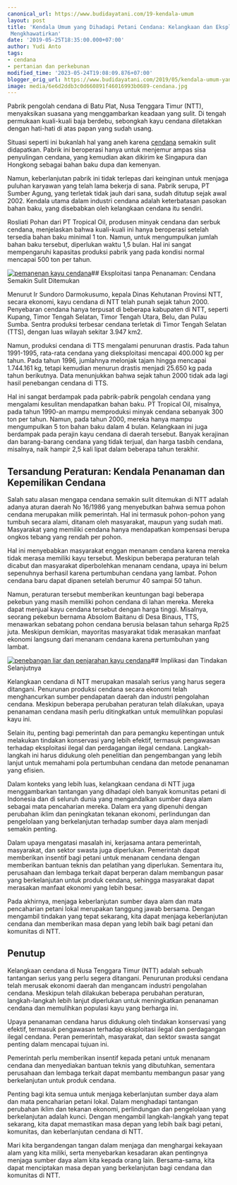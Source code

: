 ```yaml
---
canonical_url: https://www.budidayatani.com/19-kendala-umum
layout: post
title: 'Kendala Umum yang Dihadapi Petani Cendana: Kelangkaan dan Eksploitasi yang
 Mengkhawatirkan'
date: '2019-05-25T18:35:00.000+07:00'
author: Yudi Anto
tags:
- cendana
- pertanian dan perkebunan
modified_time: '2023-05-24T19:08:09.876+07:00'
blogger_orig_url: https://www.budidayatani.com/2019/05/kendala-umum-yang-dihadapi-petani.html
image: media/6e6d2ddb3c0d660891f46016993b0689-cendana.jpg
---
```

Pabrik pengolah cendana di Batu Plat, Nusa Tenggara Timur (NTT), menyaksikan suasana yang menggambarkan keadaan yang sulit. Di tengah permukaan kuali-kuali baja berdebu, sebongkah kayu cendana diletakkan dengan hati-hati di atas papan yang sudah usang.

Situasi seperti ini bukanlah hal yang aneh karena [cendana](https://www.budidayatani.com/search/label/cendana) semakin sulit didapatkan. Pabrik ini beroperasi hanya untuk menjemur ampas sisa penyulingan cendana, yang kemudian akan dikirim ke Singapura dan Hongkong sebagai bahan baku dupa dan kemenyan.

Namun, keberlanjutan pabrik ini tidak terlepas dari keinginan untuk menjaga puluhan karyawan yang telah lama bekerja di sana. Pabrik serupa, PT Sumber Agung, yang terletak tidak jauh dari sana, sudah ditutup sejak awal 2002. Kendala utama dalam industri cendana adalah keterbatasan pasokan bahan baku, yang disebabkan oleh kelangkaan cendana itu sendiri.

Rosliati Pohan dari PT Tropical Oil, produsen minyak cendana dan serbuk cendana, menjelaskan bahwa kuali-kuali ini hanya beroperasi setelah tersedia bahan baku minimal 1 ton. Namun, untuk mengumpulkan jumlah bahan baku tersebut, diperlukan waktu 1,5 bulan. Hal ini sangat mempengaruhi kapasitas produksi pabrik yang pada kondisi normal mencapai 500 ton per tahun.

[![pemanenan kayu cendana](https://blogger.googleusercontent.com/img/b/R29vZ2xl/AVvXsEhQVSqPuMwjeEpu4JxMc-sMjJxPdMYyxGzOw0WHepx6aQW0sIMaWgeFRcRY7lNmoLwbxcFa8PBZkkpOh0o3oCYZvL8UzSbz49HyjwdS1LbtEkwE1YS2vi3DxJs_i1VQJ0mpaL552sZSmgadhz1w2tWYlbjR9Ie0TIs0YpkHxQuvnhazwn_H7L_e8Ic3Cg/w640-h360/cendana.jpg)](https://blogger.googleusercontent.com/img/b/R29vZ2xl/AVvXsEhQVSqPuMwjeEpu4JxMc-sMjJxPdMYyxGzOw0WHepx6aQW0sIMaWgeFRcRY7lNmoLwbxcFa8PBZkkpOh0o3oCYZvL8UzSbz49HyjwdS1LbtEkwE1YS2vi3DxJs_i1VQJ0mpaL552sZSmgadhz1w2tWYlbjR9Ie0TIs0YpkHxQuvnhazwn_H7L_e8Ic3Cg/s2133/cendana.jpg)## Eksploitasi tanpa Penanaman: Cendana Semakin Sulit Ditemukan

Menurut Ir Sundoro Darmokusumo, kepala Dinas Kehutanan Provinsi NTT, secara ekonomi, kayu cendana di NTT telah punah sejak tahun 2000. Penyebaran cendana hanya terpusat di beberapa kabupaten di NTT, seperti Kupang, Timor Tengah Selatan, Timor Tengah Utara, Belu, dan Pulau Sumba. Sentra produksi terbesar cendana terletak di Timor Tengah Selatan (TTS), dengan luas wilayah sekitar 3.947 km2.

Namun, produksi cendana di TTS mengalami penurunan drastis. Pada tahun 1991-1995, rata-rata cendana yang dieksploitasi mencapai 400.000 kg per tahun. Pada tahun 1996, jumlahnya melonjak tajam hingga mencapai 1.744.161 kg, tetapi kemudian menurun drastis menjadi 25.650 kg pada tahun berikutnya. Data menunjukkan bahwa sejak tahun 2000 tidak ada lagi hasil penebangan cendana di TTS.

Hal ini sangat berdampak pada pabrik-pabrik pengolah cendana yang mengalami kesulitan mendapatkan bahan baku. PT Tropical Oil, misalnya, pada tahun 1990-an mampu memproduksi minyak cendana sebanyak 300 ton per tahun. Namun, pada tahun 2000, mereka hanya mampu mengumpulkan 5 ton bahan baku dalam 4 bulan. Kelangkaan ini juga berdampak pada perajin kayu cendana di daerah tersebut. Banyak kerajinan dan barang-barang cendana yang tidak terjual, dan harga tasbih cendana, misalnya, naik hampir 2,5 kali lipat dalam beberapa tahun terakhir.

## Tersandung Peraturan: Kendala Penanaman dan Kepemilikan Cendana

Salah satu alasan mengapa cendana semakin sulit ditemukan di NTT adalah adanya aturan daerah No 16/1986 yang menyebutkan bahwa semua pohon cendana merupakan milik pemerintah. Hal ini termasuk pohon-pohon yang tumbuh secara alami, ditanam oleh masyarakat, maupun yang sudah mati. Masyarakat yang memiliki cendana hanya mendapatkan kompensasi berupa ongkos tebang yang rendah per pohon.

Hal ini menyebabkan masyarakat enggan menanam cendana karena mereka tidak merasa memiliki kayu tersebut. Meskipun beberapa peraturan telah dicabut dan masyarakat diperbolehkan menanam cendana, upaya ini belum sepenuhnya berhasil karena pertumbuhan cendana yang lambat. Pohon cendana baru dapat dipanen setelah berumur 40 sampai 50 tahun.

Namun, peraturan tersebut memberikan keuntungan bagi beberapa pekebun yang masih memiliki pohon cendana di lahan mereka. Mereka dapat menjual kayu cendana tersebut dengan harga tinggi. Misalnya, seorang pekebun bernama Absolom Baitanu di Desa Binaus, TTS, menawarkan sebatang pohon cendana berusia belasan tahun seharga Rp25 juta. Meskipun demikian, mayoritas masyarakat tidak merasakan manfaat ekonomi langsung dari menanam cendana karena pertumbuhan yang lambat.

[![penebangan liar dan penjarahan kayu cendana](https://blogger.googleusercontent.com/img/b/R29vZ2xl/AVvXsEg5Hmr6saRrdQKyoBB1JYA8ZvBarN26ylpM2SKVBW8Anya_K-lqKqgq2rMuLItbL2s0mWbIf-JwT7lg9n5elHRVBoSs1AmS79_wezohywEQbRdlsB9JQoPlV-E4okLwhVGMHxy47EmrWftdTVpQo5szyRwt2nhQ6hrxkwFtOVM0ce_g6qnbN1--4bLsXg/w640-h360/cendana1.jpg)](https://blogger.googleusercontent.com/img/b/R29vZ2xl/AVvXsEg5Hmr6saRrdQKyoBB1JYA8ZvBarN26ylpM2SKVBW8Anya_K-lqKqgq2rMuLItbL2s0mWbIf-JwT7lg9n5elHRVBoSs1AmS79_wezohywEQbRdlsB9JQoPlV-E4okLwhVGMHxy47EmrWftdTVpQo5szyRwt2nhQ6hrxkwFtOVM0ce_g6qnbN1--4bLsXg/s2135/cendana1.jpg)## Implikasi dan Tindakan Selanjutnya

Kelangkaan cendana di NTT merupakan masalah serius yang harus segera ditangani. Penurunan produksi cendana secara ekonomi telah menghancurkan sumber pendapatan daerah dan industri pengolahan cendana. Meskipun beberapa perubahan peraturan telah dilakukan, upaya penanaman cendana masih perlu ditingkatkan untuk memulihkan populasi kayu ini.

Selain itu, penting bagi pemerintah dan para pemangku kepentingan untuk melakukan tindakan konservasi yang lebih efektif, termasuk pengawasan terhadap eksploitasi ilegal dan perdagangan ilegal cendana. Langkah-langkah ini harus didukung oleh penelitian dan pengembangan yang lebih lanjut untuk memahami pola pertumbuhan cendana dan metode penanaman yang efisien.

Dalam konteks yang lebih luas, kelangkaan cendana di NTT juga menggambarkan tantangan yang dihadapi oleh banyak komunitas petani di Indonesia dan di seluruh dunia yang mengandalkan sumber daya alam sebagai mata pencaharian mereka. Dalam era yang dipenuhi dengan perubahan iklim dan peningkatan tekanan ekonomi, perlindungan dan pengelolaan yang berkelanjutan terhadap sumber daya alam menjadi semakin penting.

Dalam upaya mengatasi masalah ini, kerjasama antara pemerintah, masyarakat, dan sektor swasta juga diperlukan. Pemerintah dapat memberikan insentif bagi petani untuk menanam cendana dengan memberikan bantuan teknis dan pelatihan yang diperlukan. Sementara itu, perusahaan dan lembaga terkait dapat berperan dalam membangun pasar yang berkelanjutan untuk produk cendana, sehingga masyarakat dapat merasakan manfaat ekonomi yang lebih besar.

Pada akhirnya, menjaga keberlanjutan sumber daya alam dan mata pencaharian petani lokal merupakan tanggung jawab bersama. Dengan mengambil tindakan yang tepat sekarang, kita dapat menjaga keberlanjutan cendana dan memberikan masa depan yang lebih baik bagi petani dan komunitas di NTT.

## Penutup

Kelangkaan cendana di Nusa Tenggara Timur (NTT) adalah sebuah tantangan serius yang perlu segera ditangani. Penurunan produksi cendana telah merusak ekonomi daerah dan mengancam industri pengolahan cendana. Meskipun telah dilakukan beberapa perubahan peraturan, langkah-langkah lebih lanjut diperlukan untuk meningkatkan penanaman cendana dan memulihkan populasi kayu yang berharga ini.

Upaya penanaman cendana harus didukung oleh tindakan konservasi yang efektif, termasuk pengawasan terhadap eksploitasi ilegal dan perdagangan ilegal cendana. Peran pemerintah, masyarakat, dan sektor swasta sangat penting dalam mencapai tujuan ini.

Pemerintah perlu memberikan insentif kepada petani untuk menanam cendana dan menyediakan bantuan teknis yang dibutuhkan, sementara perusahaan dan lembaga terkait dapat membantu membangun pasar yang berkelanjutan untuk produk cendana.

Penting bagi kita semua untuk menjaga keberlanjutan sumber daya alam dan mata pencaharian petani lokal. Dalam menghadapi tantangan perubahan iklim dan tekanan ekonomi, perlindungan dan pengelolaan yang berkelanjutan adalah kunci. Dengan mengambil langkah-langkah yang tepat sekarang, kita dapat memastikan masa depan yang lebih baik bagi petani, komunitas, dan keberlanjutan cendana di NTT.

Mari kita bergandengan tangan dalam menjaga dan menghargai kekayaan alam yang kita miliki, serta menyebarkan kesadaran akan pentingnya menjaga sumber daya alam kita kepada orang lain. Bersama-sama, kita dapat menciptakan masa depan yang berkelanjutan bagi cendana dan komunitas di NTT.

